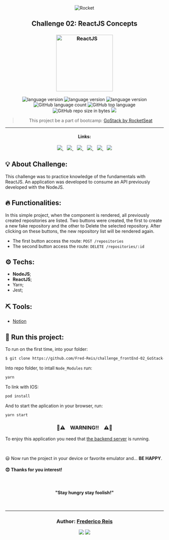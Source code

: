 <div align="center">
  <img alt="Rocket"
    src="https://hotmart.s3.amazonaws.com/product_contents/0569fee6-8c8f-4dee-a46d-80102ced177a/Header_Product_1920x450.jpg"
  />

</div>

<h2 align="center">
   Challenge 02: ReactJS Concepts
</h2>

<h3 align="center">
  <img alt="ReactJS" 
    src="https://www.cloudcms.com/images/quickstarts/react/react.df70b005.png" width="180px"/>
</h3>

<p align="center">

  <img alt="language version" src="https://img.shields.io/badge/Node-v_12.13.1-339933?logo=node.js">

  <img alt="language version" src="https://img.shields.io/badge/Yarn-v_1.22.4-2C8EBB?logo=Yarn">

  <img alt="language version" src="https://img.shields.io/badge/React-v_16.13.1-61DAFB?logo=react">

  <img alt="GitHub language count" src="https://img.shields.io/github/languages/count/Fred-Reis/challenge_frontEnd-02_GoStack-v2">

  <img alt="GitHub top language" src="https://img.shields.io/github/languages/top/Fred-Reis/challenge_frontEnd-02_GoStack-v2">
  
  <img alt="GitHub repo size in bytes" src="https://img.shields.io/github/repo-size/Fred-Reis/challenge_frontEnd-02_GoStack-v2">
  
  <a href="https://www.codacy.com/manual/Fred-Reis/challenge_backEnd-01_GoStack-v2?utm_source=github.com&amp;utm_medium=referral&amp;utm_content=Fred-Reis/challenge_frontEnd-02_GoStack-v2&amp;utm_campaign=Badge_Grade">
    <img src="https://api.codacy.com/project/badge/Grade/1345723de6a945dcbe343ab03cdc1f40"/></a>

  <!-- <a href="https://app.netlify.com/sites/affectionate-mahavira-913f7b/deploys">
    <img src="https://api.netlify.com/api/v1/badges/0abef9c1-d6d2-4af3-a5e1-b24332614634/deploy-status"/></a> -->

</p>

<blockquote align="center">
  This project be a part of bootcamp: 
    <a href="https://rocketseat.com.br/gostack">
      GoStack by RocketSeat
    </a> 
</blockquote>

<hr/>

<h4 align="center">Links:</h4>

<p align="center">

  <a href="#-about-challenge">
    <img src="https://img.shields.io/badge/About_Challenge-a5a5a5"/>
  </a>&nbsp;&nbsp;
  <a href="#-functionalities">
    <img src="https://img.shields.io/badge/Functionalities-a5a5a5"/>
  </a>&nbsp;&nbsp;
  <a href="-techs">
    <img src="https://img.shields.io/badge/Techs-a5a5a5"/>
  </a>&nbsp;&nbsp;
  <a href="#-tools">
    <img src="https://img.shields.io/badge/Tools-a5a5a5"/>
  </a>&nbsp;&nbsp;
  <a href="#-run-this-project">
    <img src="https://img.shields.io/badge/Run_this_project-a5a5a5"/>
  </a>&nbsp;&nbsp;
  <a href="#author-frederico-reis">
    <img src="https://img.shields.io/badge/Author-a5a5a5"/>
  </a>

</p>

## 💡 About Challenge:

This challenge was to practice knowledge of the fundamentals with ReactJS.
An application was developed to consume an API previously developed with the NodeJS.

## 🔥 Functionalities:

In this simple project, when the component is rendered, all previously created repositories are listed. Two buttons were created, the first to create a new fake repository and the other to Delete the selected repository. After clicking on these buttons, the new repository list will be rendered again.

* The first button access the route: `POST /repositories`
* The second button access the route: `DELETE /repositories/:id`


## ⚙️ Techs:

* __NodeJS__;
* __ReactJS__;
* Yarn;
* Jest;

## ⛏ Tools:

* [Notion](https://www.notion.so/?utm_source=google&utm_campaign=brand_alpha&utm_content=row&utm_term=notion&gclid=CjwKCAjw1cX0BRBmEiwAy9tKHs5ggnFG4dmfW38kOuGDTQS1-YjRGg01PuIriv8ftUuAUzeoU7QFFxoCAkIQAvD_BwE)


## 🏁 Run this project:

To run on the first time, into your folder:

```bash
$ git clone https://github.com/Fred-Reis/challenge_frontEnd-02_GoStack-v2
```

Into repo folder, to intall ```Node_Modules``` run:

```bash
yarn
```

To link with IOS:

```bash
pod install
```

And to start the aplication in your browser, run: 

```bash
yarn start
```

<h3 align="center">
  🚨⚠️ &nbsp;&nbsp; WARNING!! &nbsp;&nbsp; ⚠️🚨
</h3>

 To enjoy this application you need that [the backend server](https://github.com/Fred-Reis/challenge_backEnd-01_GoStack-v2) is running.

 <br/>

😃 Now run the project in your device or favorite emulator and...
**BE HAPPY**.

<h4>
  😍 Thanks for you interest! 
</h4>

<br/>

<h4 align="center">
  "Stay hungry stay foolish!"
</h4>

<br/>

---

<h3 align="center">
Author: <a alt="Fred-Reis" href="https://github.com/Fred-Reis">Frederico Reis</a>
</h3>

<p align="center">

  <a alt="Frederico Reis" href="https://www.linkedin.com/in/frederico-reis-dev/">
    <img src="https://img.shields.io/badge/LinkedIn-Frederico_Reis-0077B5?logo=linkedin"/></a>
  <a alt="Frederico Reis" href="https://github.com/Fred-Reis ">
  <img src="https://img.shields.io/badge/Fred_Reis-GitHub-000?logo=github"/></a>

</p>



